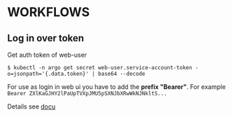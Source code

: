 WORKFLOWS
=========

Log in over token
-----------------


Get auth token of web-user

```
$ kubectl -n argo get secret web-user.service-account-token -o=jsonpath='{.data.token}' | base64 --decode
```

For use as login in web ui you have to add the **prefix "Bearer"**. For example `Bearer ZXlKaGJHY2lPaUpTVXpJMU5pSXNJbXRwWkNJNkltS...`

Details see [docu](https://argo-workflows.readthedocs.io/en/latest/access-token/#token-creation)